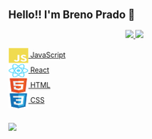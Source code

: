 ## Hello!! I'm Breno Prado 👋

<div align="center">
  <a href="https://github.com/BrenoOPrado">
  <img height="150em" src="https://github-readme-stats.vercel.app/api?username=BrenoOPrado&show_icons=true&theme=radical&include_all_commits=true&count_private=true"/>
  <img height="150em" src="https://github-readme-stats.vercel.app/api/top-langs/?username=BrenoOPrado&layout=compact&langs_count=7&theme=radical"/>
</div>

<div style="display: inline_block"> <br>
  <div>
    <img align="center" alt="Breno-Js" height="30" width="40" src="https://raw.githubusercontent.com/devicons/devicon/master/icons/javascript/javascript-plain.svg">
    JavaScript
  </div>
  <div>
    <img align="center" alt="Breno-React" height="30" width="40" src="https://raw.githubusercontent.com/devicons/devicon/master/icons/react/react-original.svg">
    React
  </div>
  <div>
    <img align="center" alt="Breno-HTML" height="30" width="40" src="https://raw.githubusercontent.com/devicons/devicon/master/icons/html5/html5-original.svg">
    HTML
  </div>
  <div>
    <img align="center" alt="Breno-CSS" height="30" width="40" src="https://raw.githubusercontent.com/devicons/devicon/master/icons/css3/css3-original.svg">
    CSS
  </div>
</div>
  
  ##
 
<div> 
  <a href="https://www.linkedin.com/in/breno-o-prado-desenvolvedor-web-jr/" target="_blank"><img src="https://img.shields.io/badge/-LinkedIn-%230077B5?style=for-the-badge&logo=linkedin&logoColor=white" target="_blank"></a> 
 
</div>
